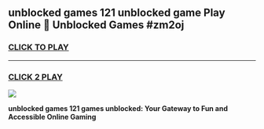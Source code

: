 
## unblocked games 121 unblocked game Play Online 👋 Unblocked Games #zm2oj
<h3>
<a href="https://premium.freeplayer.one?title=unblocked_games_121&ref=21F">CLICK TO PLAY</a></h3>
<hr>

<h3>
<a href="https://premium.freeplayer.one?title=unblocked_games_121&ref=21F">CLICK 2 PLAY</a>
  
</h3>

<a href="https://premium.freeplayer.one?title=unblocked_games_121&ref=21F/"><img src="https://clearcache.store/games.png"></a>


**unblocked games 121 games unblocked: Your Gateway to Fun and Accessible Online Gaming**
